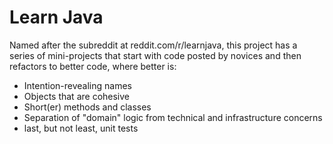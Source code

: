 # Learn Java

Named after the subreddit at reddit.com/r/learnjava,
this project has a series of mini-projects that start
with code posted by novices and then refactors to
better code, where better is:

* Intention-revealing names
* Objects that are cohesive
* Short(er) methods and classes
* Separation of "domain" logic from technical and infrastructure concerns
* last, but not least, unit tests
